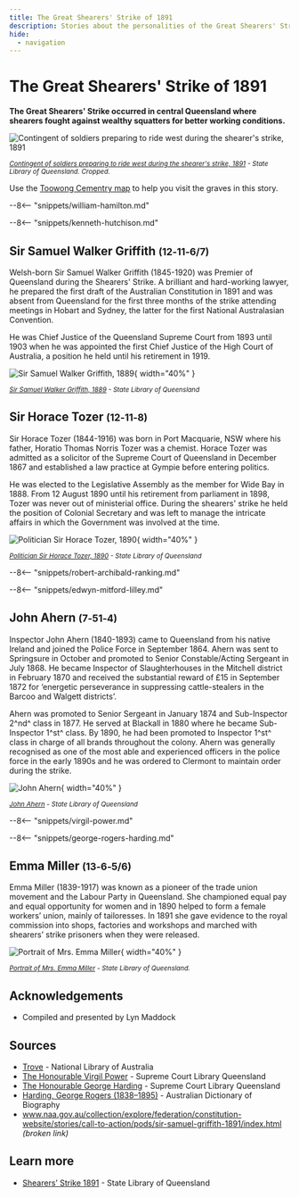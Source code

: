 ```yaml
---
title: The Great Shearers' Strike of 1891
description: Stories about the personalities of the Great Shearers' Strike of 1891 buried at Toowong Cemetery
hide:
  - navigation
---
```


# The Great Shearers' Strike of 1891

**The Great Shearers' Strike occurred in central Queensland where shearers fought against wealthy squatters for better working conditions.**

![Contingent of soldiers preparing to ride west during the shearer's strike, 1891](../assets/soldiers-shearers-strike.jpg)

*<small>[Contingent of soldiers preparing to ride west during the shearer's strike, 1891](http://onesearch.slq.qld.gov.au/permalink/f/1upgmng/slq_alma21270205600002061) -  State Library of Queensland. Cropped.</small>*


Use the [Toowong Cementry map](../index.md#toowong-cemetery-map) to help you visit the graves in this story.

--8<-- "snippets/william-hamilton.md"

--8<-- "snippets/kenneth-hutchison.md"

## Sir Samuel Walker Griffith <small>(12‑11‑6/7)</small>

Welsh-born Sir Samuel Walker Griffith (1845-1920) was Premier of Queensland during the Shearers' Strike. A brilliant and hard-working lawyer, he prepared the first draft of the Australian Constitution in 1891 and was absent from Queensland for the first three months of the strike attending meetings in Hobart and Sydney, the latter for the first National Australasian Convention. 

He was Chief Justice of the Queensland Supreme Court from 1893 until 1903 when he was appointed the first Chief Justice of the High Court of Australia, a position he held until his retirement in 1919.

![Sir Samuel Walker Griffith, 1889](../assets/samuel-walker-griffith-1889.jpg){ width="40%" }

*<small>[Sir Samuel Walker Griffith, 1889](http://onesearch.slq.qld.gov.au/permalink/f/1upgmng/slq_alma21220189370002061) -  State Library of Queensland</small>*

## Sir Horace Tozer <small>(12‑11‑8)</small>

Sir Horace Tozer (1844-1916) was born in Port Macquarie, NSW where his father, Horatio Thomas Norris Tozer was a chemist. Horace Tozer was admitted as a solicitor of the Supreme Court of Queensland in December 1867 and established a law practice at Gympie before entering politics. 

He was elected to the Legislative Assembly as the member for Wide Bay in 1888. From 12 August 1890 until his retirement from parliament in 1898, Tozer was never out of ministerial office. During the shearers' strike he held the position of Colonial Secretary and was left to manage the intricate affairs in which the Government was involved at the time.

![Politician Sir Horace Tozer, 1890](../assets/horace-tozer-1890.jpg){ width="40%" }

*<small>[Politician Sir Horace Tozer, 1890](http://onesearch.slq.qld.gov.au/permalink/f/1upgmng/slq_alma21218122630002061) -  State Library of Queensland</small>*

--8<-- "snippets/robert-archibald-ranking.md"

--8<-- "snippets/edwyn-mitford-lilley.md"

## John Ahern <small>(7‑51‑4)</small>

Inspector John Ahern (1840-1893) came to Queensland from his native Ireland and joined the Police Force in September 1864. Ahern was sent to Springsure in October and promoted to Senior Constable/Acting Sergeant in July 1868. He became Inspector of Slaughterhouses in the Mitchell district in February 1870 and received the substantial reward of £15 in September 1872 for ‘energetic perseverance in suppressing cattle-stealers in the Barcoo and Walgett districts’. 

Ahern was promoted to Senior Sergeant in January 1874 and Sub-Inspector 2^nd^ class in 1877. He served at Blackall in 1880 where he became Sub-Inspector 1^st^ class. By 1890, he had been promoted to Inspector 1^st^ class in charge of all brands throughout the colony. Ahern was generally recognised as one of the most able and experienced officers in the police force in the early 1890s and he was ordered to Clermont to maintain order during the strike. 

![John Ahern](../assets/john-ahern.jpg){ width="40%" }

*<small>[John Ahern](http://onesearch.slq.qld.gov.au/permalink/f/1upgmng/slq_alma21218566240002061) -  State Library of Queensland</small>*

--8<-- "snippets/virgil-power.md"

--8<-- "snippets/george-rogers-harding.md"


## Emma Miller <small>(13‑6‑5/6)</small>

Emma Miller (1839-1917) was known as a pioneer of the trade union movement and the Labour Party in Queensland. She championed equal pay and equal opportunity for women and in 1890 helped to form a female workers’ union, mainly of tailoresses. In 1891 she gave evidence to the royal commission into shops, factories and workshops and marched with shearers’ strike prisoners when they were released.

![Portrait of Mrs. Emma Miller](../assets/emma-miller.jpg){ width="40%" }  

*<small>[Portrait of Mrs. Emma Miller](http://onesearch.slq.qld.gov.au/permalink/f/1c7c5vg/slq_alma21220238260002061) - State Library of Queensland. </small>* 

## Acknowledgements

- Compiled and presented by Lyn Maddock

## Sources

- [Trove](https://trove.nla.gov.au) - National Library of Australia 
- [The Honourable Virgil Power](https://www.sclqld.org.au/judicial-papers/judicial-profiles/profiles/vpower) - Supreme Court Library Queensland 
- [The Honourable George Harding](https://www.sclqld.org.au/judicial-papers/judicial-profiles/profiles/grharding) - Supreme Court Library Queensland
- [Harding, George Rogers (1838–1895)](https://adb.anu.edu.au/biography/harding-george-rogers-3712) - Australian Dictionary of Biography
- www.naa.gov.au/collection/explore/federation/constitution-website/stories/call-to-action/pods/sir-samuel-griffith-1891/index.html *(broken link)*

## Learn more 

- [Shearers’ Strike 1891](https://www.slq.qld.gov.au/blog/shearers-strike-1891) - State Library of Queensland


<!--
<div class="noprint" markdown="1">
## Brochure

**[Download this walk](../assets/guides/???.pdf)** - designed to be printed and folded in half to make an A5 brochure.

</div>
-->
